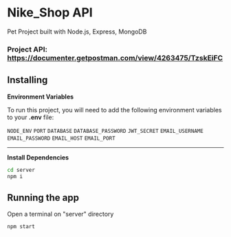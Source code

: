 
# Nike_Shop API

Pet Project built with Node.js, Express, MongoDB

### Project API: https://documenter.getpostman.com/view/4263475/TzskEiFC

## Installing
**Environment Variables**

To run this project, you will need to add the following environment variables to your **.env** file:

`NODE_ENV`
`PORT`
`DATABASE`
`DATABASE_PASSWORD`
`JWT_SECRET`
`EMAIL_USERNAME`
`EMAIL_PASSWORD`
`EMAIL_HOST`
`EMAIL_PORT`

---
**Install Dependencies**
```bash
cd server
npm i
```

## Running the app
Open a terminal on "server" directory
```bash
npm start
```
